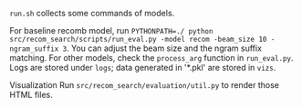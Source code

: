 `run.sh` collects some commands of models.

For baseline recomb model, run `PYTHONPATH=./ python src/recom_search/scripts/run_eval.py -model recom -beam_size 10 -ngram_suffix 3`. You can adjust the beam size and the ngram suffix matching. For other models, check the `process_arg` function in `run_eval.py`.
Logs are stored under `logs`; data generated in '*.pkl' are stored in `vizs`.

Visualization
Run `src/recom_search/evaluation/util.py` to render those HTML files. 